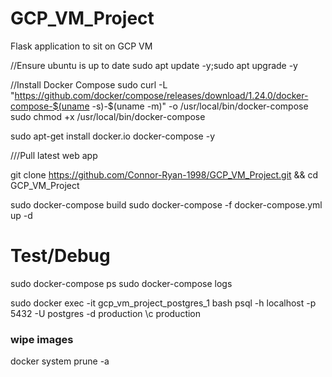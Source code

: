 # GCP_VM_Project
Flask application to sit on GCP VM


//Ensure ubuntu is up to date
sudo apt update -y;sudo apt upgrade -y

//Install Docker Compose
sudo curl -L "https://github.com/docker/compose/releases/download/1.24.0/docker-compose-$(uname -s)-$(uname -m)" -o /usr/local/bin/docker-compose
sudo chmod +x /usr/local/bin/docker-compose

sudo apt-get install docker.io docker-compose  -y


///Pull latest web app

git clone https://github.com/Connor-Ryan-1998/GCP_VM_Project.git && cd GCP_VM_Project

sudo docker-compose build
sudo docker-compose -f docker-compose.yml up -d 

# Test/Debug
sudo docker-compose ps
sudo docker-compose logs

sudo docker exec -it gcp_vm_project_postgres_1 bash
psql -h localhost -p 5432 -U postgres -d production
\c production
### wipe images 
docker system prune -a


